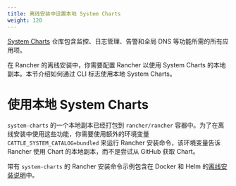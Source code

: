 ```yaml
---
title: 离线安装中设置本地 System Charts
weight: 120
---
```


[System Charts](https://github.com/rancher/system-charts) 仓库包含监控、日志管理、告警和全局 DNS 等功能所需的所有应用项。

在 Rancher 的离线安装中，你需要配置 Rancher 以使用 System Charts 的本地副本。本节介绍如何通过 CLI 标志使用本地 System Charts。

# 使用本地 System Charts

`system-charts` 的一个本地副本已经打包到 `rancher/rancher` 容器中。为了在离线安装中使用这些功能，你需要使用额外的环境变量 `CATTLE_SYSTEM_CATALOG=bundled` 来运行 Rancher 安装命令，该环境变量告诉 Rancher 使用 Chart 的本地副本，而不是尝试从 GitHub 获取 Chart。

带有 `system-charts` 的 Rancher 安装命令示例包含在 Docker 和 Helm 的[离线安装说明]({{<baseurl>}}/rancher/v2.6/en/installation/other-installation-methods/air-gap)中。

